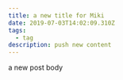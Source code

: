 ```yaml
---
title: a new title for Miki
date: 2019-07-03T14:02:09.310Z
tags:
  - tag
description: push new content
---
```

a new post body

